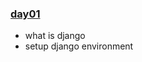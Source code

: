 ### [day01](https://github.com/heejung-gjt/TIL/blob/master/Django/day01.md)
- what is django
- setup django environment